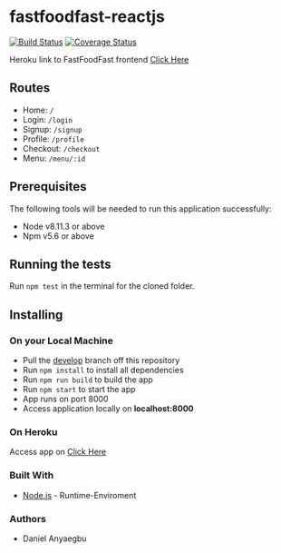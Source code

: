 # fastfoodfast-reactjs

[![Build Status](https://travis-ci.com/daniellamarr/fastfoodfast-reactjs.svg?branch=develop)](https://travis-ci.com/daniellamarr/fastfoodfast-reactjs)
[![Coverage Status](https://coveralls.io/repos/github/daniellamarr/fastfoodfast-reactjs/badge.svg?branch=develop)](https://coveralls.io/github/daniellamarr/fastfoodfast-reactjs?branch=develop)

Heroku link to FastFoodFast frontend
[Click Here](https://fastfoodfast-reactjs.herokuapp.com)

## Routes

- Home: `/`
- Login: `/login`
- Signup: `/signup`
- Profile: `/profile`
- Checkout: `/checkout`
- Menu: `/menu/:id`

## Prerequisites

The following tools will be needed to run this application successfully:

- Node v8.11.3 or above
- Npm v5.6 or above

## Running the tests

Run `npm test` in the terminal for the cloned folder.

## Installing

### On your Local Machine

- Pull the [develop](https://github.com/daniellamarr/fastfoodfast-reactjs) branch off this repository
- Run `npm install` to install all dependencies
- Run `npm run build` to build the app
- Run `npm start` to start the app
- App runs on port 8000
- Access application locally on **localhost:8000**

### On Heroku

Access app on [Click Here](https://fastfoodfast-reactjs.herokuapp.com)

### Built With

- [Node.js](http://www.nodejs.org/) - Runtime-Enviroment

### Authors

- Daniel Anyaegbu
